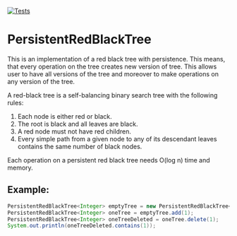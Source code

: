 [![Tests](https://github.com/NataliaPonomarevaMM/PersistentRedBlackTree/actions/workflows/main.yaml/badge.svg)](https://github.com/NataliaPonomarevaMM/PersistentRedBlackTree/actions/workflows/main.yaml)


# PersistentRedBlackTree

This is an implementation of a red black tree with persistence.
This means, that every operation on the tree creates new version of tree. 
This allows user to have all versions of the tree and moreover to make operations on any version of the tree.

A red-black tree is a self-balancing binary search tree with the following rules:
1. Each node is either red or black.
2. The root is black and all leaves are black.
4. A red node must not have red children.
5. Every simple path from a given node to any of its descendant leaves contains the same number of black nodes.

Each operation on a persistent red black tree needs O(log n) time and memory.

## Example:

```java
PersistentRedBlackTree<Integer> emptyTree = new PersistentRedBlackTree<>();
PersistentRedBlackTree<Integer> oneTree = emptyTree.add(1);
PersistentRedBlackTree<Integer> oneTreeDeleted = oneTree.delete(1);
System.out.println(oneTreeDeleted.contains(1));
```